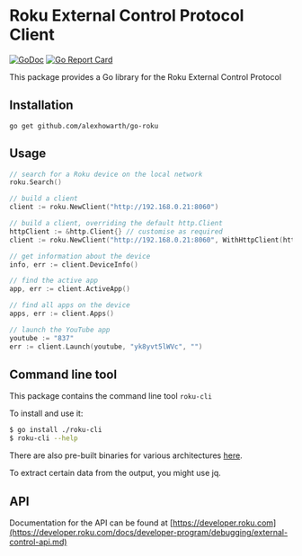 # Roku External Control Protocol Client

[![GoDoc](https://godoc.org/github.com/alexhowarth/go-oku?status.svg)](https://pkg.go.dev/github.com/alexhowarth/go-roku)
[![Go Report Card](https://goreportcard.com/badge/alexhowarth/go-roku)](https://goreportcard.com/report/github.com/alexhowarth/go-roku)

This package provides a Go library for the Roku External Control Protocol
## Installation

~~~~
go get github.com/alexhowarth/go-roku
~~~~

## Usage

```go
// search for a Roku device on the local network
roku.Search()

// build a client
client := roku.NewClient("http://192.168.0.21:8060")

// build a client, overriding the default http.Client
httpClient := &http.Client{} // customise as required
client := roku.NewClient("http://192.168.0.21:8060", WithHttpClient(httpClient))

// get information about the device
info, err := client.DeviceInfo()

// find the active app
app, err := client.ActiveApp()

// find all apps on the device
apps, err := client.Apps()

// launch the YouTube app
youtube := "837"
err := client.Launch(youtube, "yk8yvt5lWVc", "")
```

## Command line tool

This package contains the command line tool `roku-cli`

To install and use it:
```bash
$ go install ./roku-cli
$ roku-cli --help
```

There are also pre-built binaries for various architectures [here](https://github.com/alexhowarth/go-roku/releases).

To extract certain data from the output, you might use jq.
## API

Documentation for the API can be found at [https://developer.roku.com](https://developer.roku.com/docs/developer-program/debugging/external-control-api.md)